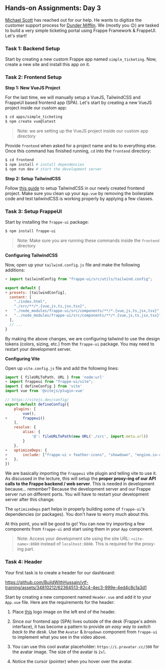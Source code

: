 ## Hands-on Assignments: Day 3

[Michael Scott](https://en.wikipedia.org/wiki/Michael_Scott_(The_Office)) has reached out for our help. He wants to digitize the customer support process for [Dunder Mifflin](https://en.wikipedia.org/wiki/Dunder_Mifflin). We (mostly you 😉) are tasked to build a very simple ticketing portal using Frappe Framework & FrappeUI. Let's start!

### Task 1: Backend Setup

Start by creating a new custom Frappe app named `simple_ticketing`. Now, create a new site and install this app on it.

### Task 2: Frontend Setup

**Step 1: New VueJS Project**

For the last time, we will manually setup a VueJS, TailwindCSS and FrappeUI based frontend app (SPA). Let's start by creating a new VueJS project inside our custom app:

```bash
$ cd apps/simple_ticketing
$ npm create vue@latest
```

> Note: we are setting up the VueJS project inside our custom app directory

Provide `frontend` when asked for a project name and `No` to everything else. Once this command has finished running, `cd` into the `frontend` directory:

```bash
$ cd frontend
$ npm install # install dependencies
$ npm run dev # start the development server
```

**Step 2: Setup TailwindCSS**

Follow [this guide](https://tailwindcss.com/docs/guides/vite#vue) to setup TailwindCSS in our newly created frontend project. Make sure you clean up your `App.vue` by removing the boilerplate code and test tailwindCSS is working properly by applying a few classes.

### Task 3: Setup FrappeUI

Start by installing the `frappe-ui` package:

```bash
$ npm install frappe-ui
```

> Note: Make sure you are running these commands inside the `frontend` directory

**Configuring TailwindCSS**

Now, open up your `tailwind.config.js` file and make the following additions:

```js
+ import tailwindConfig from "frappe-ui/src/utils/tailwind.config";

export default {
+ presets: [tailwindConfig],
  content: [
    "./index.html",
    "./src/**/*.{vue,js,ts,jsx,tsx}",
+   "./node_modules/frappe-ui/src/components/**/*.{vue,js,ts,jsx,tsx}",
+   "../node_modules/frappe-ui/src/components/**/*.{vue,js,ts,jsx,tsx}",
  ],
  // ...
}
```

By making the above changes, we are configuring tailwind to use the design tokens (colors, sizing, etc.) from the `frappe-ui` package. You may need to restart your development server.

**Configuring Vite**

Open up `vite.config.js` file and add the following lines:

```js
import { fileURLToPath, URL } from 'node:url'
+ import frappeui from "frappe-ui/vite";
import { defineConfig } from 'vite'
import vue from '@vitejs/plugin-vue'

// https://vitejs.dev/config/
export default defineConfig({
    plugins: [
        vue(),
+       frappeui()
    ],
    resolve: {
        alias: {
            '@': fileURLToPath(new URL('./src', import.meta.url))
        }
    },
+   optimizeDeps: {
+       include: ["frappe-ui > feather-icons", "showdown", "engine.io-client"],
+   },
})
```

We are basically importing the `frappeui` vite plugin and telling vite to use it. As discussed in the lecture, this will setup the **proper proxy-ing of our API calls to the Frappe backend / web server**. This is needed in development because... remember? Because the development server and our Frappe server run on different ports. You will have to restart your development server after this change.

The `optimizeDeps` part helps in properly building some of `frappe-ui`'s dependencies (or packages). You don't have to worry much about this.

At this point, you will be good to go! You can now try importing a few components from `frappe-ui` and start using them in your `App` component.

> Note: Access your development site using the site URL: `<site-name>:8080` instead of `localhost:8080`. This is required for the proxy-ing part.

### Task 4: Header

Your first task is to create a header for our dashboard:

https://github.com/BuildWithHussain/vtf-training/assets/34810212/62364513-82c4-4ec3-999e-4ed4c8c1a3d1

Start by creating a new component named `Header.vue` and add it to your `App.vue` file. Here are the requirements for the header:

1. Place [this](https://github.com/BuildWithHussain/vtf-training/assets/34810212/f2574fab-2878-4c63-a721-6e30535cd4ce) logo image on the left end of the header.

2. Since our frontend app (SPA) lives outside of the desk (Frappe's admin interface), it has become a pattern to provide *an easy way to switch back to the desk*. Use the `Avatar` & `Dropdown` component from `frappe-ui` to implement what you see in the video above.

3. You can use this cool avatar placeholder: `https://i.pravatar.cc/300` for the avatar image. The size of the avatar is `2xl`.

4. Notice the cursor (pointer) when you hover over the avatar.
